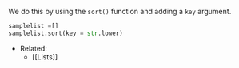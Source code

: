 We do this by using the `sort()` function and adding a `key` argument.

``` py
samplelist =[]
samplelist.sort(key = str.lower)
```

- Related:
	- [[Lists]]